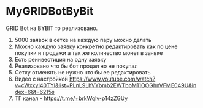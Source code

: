 # MyGRIDBotByBit
GRID Bot на BYBIT то реализовано. 
1) 5000 заявок в сетке на каждую пару можно делать
2) Можно каждую заявку конкретно редактировать как по цене покупки и продажи а так же количество монет в заявке
3) Есть реинвестиция на одну заявку 
4) Реализовано что бы бот продал но не покупал
5) Сетку отменять не нужно что бы ее редактировать
6) Видео с настройкой https://www.youtube.com/watch?v=cWxxyI40TYI&list=PLnL9LhVYbmb2EWTbbM11OOGhnVFME049U&index=6&t=6215s
7) ТГ канал - https://t.me/+brkWqlv-p14zZGUy

